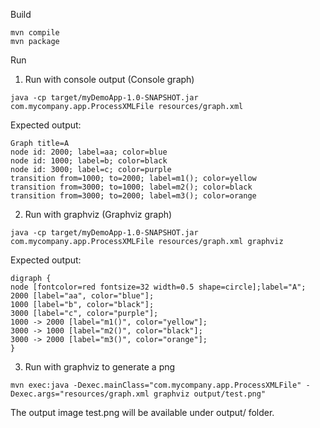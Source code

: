 Build

```
mvn compile
mvn package
```

Run

1) Run with console output (Console graph)

```
java -cp target/myDemoApp-1.0-SNAPSHOT.jar com.mycompany.app.ProcessXMLFile resources/graph.xml
```

Expected output:

```
Graph title=A
node id: 2000; label=aa; color=blue
node id: 1000; label=b; color=black
node id: 3000; label=c; color=purple
transition from=1000; to=2000; label=m1(); color=yellow
transition from=3000; to=1000; label=m2(); color=black
transition from=3000; to=2000; label=m3(); color=orange
```


2) Run with graphviz (Graphviz graph)

```
java -cp target/myDemoApp-1.0-SNAPSHOT.jar com.mycompany.app.ProcessXMLFile resources/graph.xml graphviz
```

Expected output:

```
digraph {
node [fontcolor=red fontsize=32 width=0.5 shape=circle];label="A";
2000 [label="aa", color="blue"];
1000 [label="b", color="black"];
3000 [label="c", color="purple"];
1000 -> 2000 [label="m1()", color="yellow"];
3000 -> 1000 [label="m2()", color="black"];
3000 -> 2000 [label="m3()", color="orange"];
}
```


3) Run with graphviz to generate a png

```
mvn exec:java -Dexec.mainClass="com.mycompany.app.ProcessXMLFile" -Dexec.args="resources/graph.xml graphviz output/test.png"
```

The output image test.png will be available under output/ folder.